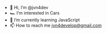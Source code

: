 - 👋 Hi, I’m @jvn4dev
- 🏎 I’m interested in Cars
- 🌱 I’m currently learning JavaScript
- 📫 How to reach me jvn4develop@gmail.com

<!---
jvn4dev/jvn4dev is a ✨ special ✨ repository because its `README.md` (this file) appears on your GitHub profile.
You can click the Preview link to take a look at your changes.
--->
